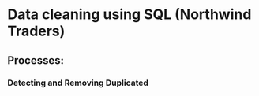 # Data cleaning using SQL (Northwind Traders)  

## Processes:

### Detecting and Removing Duplicated
